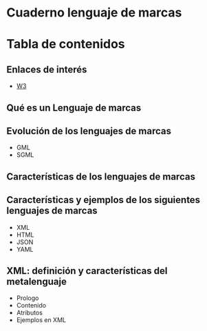 # Cuaderno lenguaje de marcas
# Tabla de contenidos
## Enlaces de interés
* [W3](https://www.w3.org/)

## Qué es un Lenguaje de marcas
## Evolución de los lenguajes de marcas
- GML
- SGML
## Características de los lenguajes de marcas
## Características y ejemplos de los siguientes lenguajes de marcas
- XML
- HTML
- JSON
- YAML
## XML: definición y características del metalenguaje
- Prologo
- Contenido
- Atributos
- Ejemplos en XML
